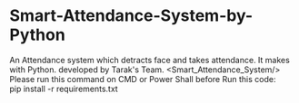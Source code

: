 # Smart-Attendance-System-by-Python
An Attendance system which detracts face and takes attendance. It makes with Python. 
developed by Tarak's Team.
<Smart_Attendance_System/>
<br>Please run this command on CMD or Power Shall before Run this code:<br>pip install -r requirements.txt
